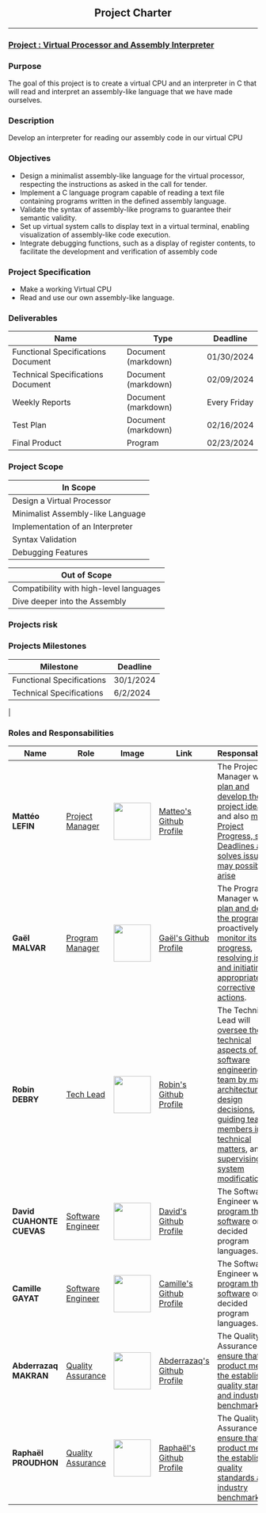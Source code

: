 <h2 style="text-align: center;">Project Charter</h2>

---

<h3><u>Project : Virtual Processor and Assembly Interpreter</u> </h3>

<H3>Purpose</h3>
The goal of this project is to create a virtual CPU and an interpreter in C that will read and interpret an assembly-like language that we have made ourselves.

<h3>Description</h3>
Develop an interpreter for reading our assembly code in our virtual CPU

<h3>Objectives</h3>

- Design a minimalist assembly-like language for the virtual processor, respecting the instructions as asked in the call for tender.
- Implement a C language program capable of reading a text file containing programs written in the defined assembly language.
- Validate the syntax of assembly-like programs to guarantee their semantic validity.
- Set up virtual system calls to display text in a virtual terminal, enabling visualization of assembly-like code execution.
- Integrate debugging functions, such as a display of register contents, to facilitate the development and verification of assembly code

<h3>Project Specification</h3>

- Make a working Virtual CPU
- Read and use our own assembly-like language.

<h3>Deliverables</h3>

| Name                               | Type                | Deadline     |
| ---------------------------------- | ------------------- | ------------ |
| Functional Specifications Document | Document (markdown) | 01/30/2024   |
| Technical Specifications Document  | Document (markdown) | 02/09/2024   |
| Weekly Reports                     | Document (markdown) | Every Friday |
| Test Plan                          | Document (markdown) | 02/16/2024   |
| Final Product                      | Program             | 02/23/2024   |

<h3>Project Scope</h3>

| In Scope                         |
| -------------------------------- |
| Design a Virtual Processor       |
| Minimalist Assembly-like Language     |
| Implementation of an Interpreter |
| Syntax Validation                |
| Debugging Features               |

| Out of Scope                            |
| --------------------------------------- |
| Compatibility with high-level languages |
| Dive deeper into the Assembly                 |

<h3>Projects risk</h3>

<h3>Projects Milestones</h3>

| Milestone                | Deadline  |
| ------------------------ | --------- |
| Functional Specifications | 30/1/2024 |
| Technical Specifications  | 6/2/2024  |

|

<h3>Roles and Responsabilities</h3>

| Name                      | Role                     | Image                                                                           | Link                                                           | Responsabilities                                                                                                                                                                                                              |
| ------------------------- | ------------------------ | ------------------------------------------------------------------------------- | -------------------------------------------------------------- | ----------------------------------------------------------------------------------------------------------------------------------------------------------------------------------------------------------------------------- |
| **Mattéo LEFIN**          | <u>Project Manager</u>   | <img src="https://avatars.githubusercontent.com/u/146164921?v=4" width="75px">  | [Matteo\'s Github Profile](https://github.com/Mattstar64)      | The Project Manager will <u>plan and develop the project ideas</u> and also <u>monitor Project Progress, set Deadlines and solves issue that may possibly arise</u>                                                           |
| **Gaël MALVAR**           | <u>Program Manager</u>   | <img src="https://avatars.githubusercontent.com/u/146000851?v=4 " width="75px"> | [Gaël\'s Github Profile](https://github.com/Gael-MALVAR)       | The Program Manager will <u>plan and design the program</u> and proactively <u>monitor its progress</u>, <u>resolving issues and initiating appropriate corrective actions</u>.                                      |
| **Robin DEBRY**           | <u>Tech Lead</u>         | <img src="https://avatars.githubusercontent.com/u/91249812?v=4" width="75px">   | [Robin\'s Github Profile](https://github.com/robin-debry)      | The Technical Lead will <u>oversee the technical aspects of the software engineering team by making architectural and design decisions</u>, <u>guiding team members in technical matters</u>, and <u>supervising system modifications</u>. |
| **David CUAHONTE CUEVAS** | <u>Software Engineer</u> | <img src="https://avatars.githubusercontent.com/u/91249658?v=4" width="75px">   | [David\'s Github Profile](https://github.com/DavidCC812)       | The Software Engineer will <u>program the software</u> on the decided program languages.                                                                                                                                       |
| **Camille GAYAT**         | <u>Software Engineer</u> | <img src="https://avatars.githubusercontent.com/u/145991254?v=4" width="75px">  | [Camille\'s Github Profile](https://github.com/CamilleGayat)   | The Software Engineer will <u>program the software</u> on the decided program languages.                                                                                                                                       |
| **Abderrazaq MAKRAN**     | <u>Quality Assurance</u> | <img src="https://avatars.githubusercontent.com/u/145991267?v=4" width="75px">  | [Abderrazaq\'s Github Profile](https://github.com/Amakran2003) | The Quality Assurance will <u>ensure that the product meets the established quality standard and industry benchmarks</u>.                                                                                                                 |
| **Raphaël PROUDHON**      | <u>Quality Assurance</u> | <img src="https://avatars.githubusercontent.com/u/146000634?v=4" width="75px">  | [Raphaël\'s Github Profile](https://github.com/raproudhon)     | The Quality Assurance will <u>ensure that the product meets the established quality standards and industry benchmarks</u>.                                                                                                                 |
